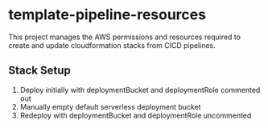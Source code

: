 # template-pipeline-resources

This project manages the AWS permissions and resources required to create and update cloudformation stacks from CICD pipelines. 

## Stack Setup
1. Deploy initially with deploymentBucket and deploymentRole commented out
2. Manually empty default serverless deployment bucket
3. Redeploy with deploymentBucket and deploymentRole uncommented
